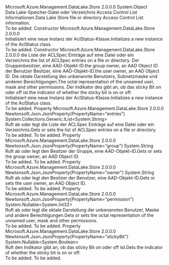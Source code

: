 <Type Name="AclStatus" FullName="Microsoft.Azure.Management.DataLake.Store.Models.AclStatus">
  <TypeSignature Language="C#" Value="public class AclStatus" />
  <TypeSignature Language="ILAsm" Value=".class public auto ansi beforefieldinit AclStatus extends System.Object" />
  <TypeSignature Language="DocId" Value="T:Microsoft.Azure.Management.DataLake.Store.Models.AclStatus" />
  <TypeSignature Language="VB.NET" Value="Public Class AclStatus" />
  <TypeSignature Language="F#" Value="type AclStatus = class" />
  <AssemblyInfo>
    <AssemblyName>Microsoft.Azure.Management.DataLake.Store</AssemblyName>
    <AssemblyVersion>2.0.0.0</AssemblyVersion>
  </AssemblyInfo>
  <Base>
    <BaseTypeName>System.Object</BaseTypeName>
  </Base>
  <Interfaces />
  <Docs>
    <summary>
            <span data-ttu-id="83b8f-101">Data Lake-Speicher-Datei oder Verzeichnis Access Control List Informationen.</span><span class="sxs-lookup"><span data-stu-id="83b8f-101">Data Lake Store file or directory Access Control List information.</span></span>
            </summary>
    <remarks>To be added.</remarks>
  </Docs>
  <Members>
    <Member MemberName=".ctor">
      <MemberSignature Language="C#" Value="public AclStatus ();" />
      <MemberSignature Language="ILAsm" Value=".method public hidebysig specialname rtspecialname instance void .ctor() cil managed" />
      <MemberSignature Language="DocId" Value="M:Microsoft.Azure.Management.DataLake.Store.Models.AclStatus.#ctor" />
      <MemberSignature Language="VB.NET" Value="Public Sub New ()" />
      <MemberType>Constructor</MemberType>
      <AssemblyInfo>
        <AssemblyName>Microsoft.Azure.Management.DataLake.Store</AssemblyName>
        <AssemblyVersion>2.0.0.0</AssemblyVersion>
      </AssemblyInfo>
      <Parameters />
      <Docs>
        <summary>
            <span data-ttu-id="83b8f-102">Initialisiert eine neue Instanz der AclStatus-Klasse.</span><span class="sxs-lookup"><span data-stu-id="83b8f-102">Initializes a new instance of the AclStatus class.</span></span>
            </summary>
        <remarks>To be added.</remarks>
      </Docs>
    </Member>
    <Member MemberName=".ctor">
      <MemberSignature Language="C#" Value="public AclStatus (System.Collections.Generic.IList&lt;string&gt; entries = null, string group = null, string owner = null, Nullable&lt;int&gt; permission = null, Nullable&lt;bool&gt; stickyBit = null);" />
      <MemberSignature Language="ILAsm" Value=".method public hidebysig specialname rtspecialname instance void .ctor(class System.Collections.Generic.IList`1&lt;string&gt; entries, string group, string owner, valuetype System.Nullable`1&lt;int32&gt; permission, valuetype System.Nullable`1&lt;bool&gt; stickyBit) cil managed" />
      <MemberSignature Language="DocId" Value="M:Microsoft.Azure.Management.DataLake.Store.Models.AclStatus.#ctor(System.Collections.Generic.IList{System.String},System.String,System.String,System.Nullable{System.Int32},System.Nullable{System.Boolean})" />
      <MemberSignature Language="VB.NET" Value="Public Sub New (Optional entries As IList(Of String) = null, Optional group As String = null, Optional owner As String = null, Optional permission As Nullable(Of Integer) = null, Optional stickyBit As Nullable(Of Boolean) = null)" />
      <MemberSignature Language="F#" Value="new Microsoft.Azure.Management.DataLake.Store.Models.AclStatus : System.Collections.Generic.IList&lt;string&gt; * string * string * Nullable&lt;int&gt; * Nullable&lt;bool&gt; -&gt; Microsoft.Azure.Management.DataLake.Store.Models.AclStatus" Usage="new Microsoft.Azure.Management.DataLake.Store.Models.AclStatus (entries, group, owner, permission, stickyBit)" />
      <MemberType>Constructor</MemberType>
      <AssemblyInfo>
        <AssemblyName>Microsoft.Azure.Management.DataLake.Store</AssemblyName>
        <AssemblyVersion>2.0.0.0</AssemblyVersion>
      </AssemblyInfo>
      <Parameters>
        <Parameter Name="entries" Type="System.Collections.Generic.IList&lt;System.String&gt;" />
        <Parameter Name="group" Type="System.String" />
        <Parameter Name="owner" Type="System.String" />
        <Parameter Name="permission" Type="System.Nullable&lt;System.Int32&gt;" />
        <Parameter Name="stickyBit" Type="System.Nullable&lt;System.Boolean&gt;" />
      </Parameters>
      <Docs>
        <param name="entries"><span data-ttu-id="83b8f-103">die Liste der ACLSpec Einträge auf eine Datei oder ein Verzeichnis.</span><span class="sxs-lookup"><span data-stu-id="83b8f-103">the list of ACLSpec entries on a file or directory.</span></span></param>
        <param name="group"><span data-ttu-id="83b8f-104">Der Gruppenbesitzer, eine AAD-Objekt-ID.</span><span class="sxs-lookup"><span data-stu-id="83b8f-104">the group owner, an AAD Object ID.</span></span></param>
        <param name="owner"><span data-ttu-id="83b8f-105">der Benutzer Besitzer, eine AAD-Objekt-ID.</span><span class="sxs-lookup"><span data-stu-id="83b8f-105">the user owner, an AAD Object ID.</span></span></param>
        <param name="permission"><span data-ttu-id="83b8f-106">Die oktale Darstellung des unbenannte Benutzers, Subnetzmaske und anderen Berechtigungen.</span><span class="sxs-lookup"><span data-stu-id="83b8f-106">The octal representation of the unnamed user, mask and other permissions.</span></span></param>
        <param name="stickyBit"><span data-ttu-id="83b8f-107">Der Indikator des gibt an, ob das sticky Bit on oder off ist.</span><span class="sxs-lookup"><span data-stu-id="83b8f-107">the indicator of whether the sticky bit is on or off.</span></span></param>
        <summary>
            <span data-ttu-id="83b8f-108">Initialisiert eine neue Instanz der AclStatus-Klasse.</span><span class="sxs-lookup"><span data-stu-id="83b8f-108">Initializes a new instance of the AclStatus class.</span></span>
            </summary>
        <remarks>To be added.</remarks>
      </Docs>
    </Member>
    <Member MemberName="Entries">
      <MemberSignature Language="C#" Value="public System.Collections.Generic.IList&lt;string&gt; Entries { get; set; }" />
      <MemberSignature Language="ILAsm" Value=".property instance class System.Collections.Generic.IList`1&lt;string&gt; Entries" />
      <MemberSignature Language="DocId" Value="P:Microsoft.Azure.Management.DataLake.Store.Models.AclStatus.Entries" />
      <MemberSignature Language="VB.NET" Value="Public Property Entries As IList(Of String)" />
      <MemberSignature Language="F#" Value="member this.Entries : System.Collections.Generic.IList&lt;string&gt; with get, set" Usage="Microsoft.Azure.Management.DataLake.Store.Models.AclStatus.Entries" />
      <MemberType>Property</MemberType>
      <AssemblyInfo>
        <AssemblyName>Microsoft.Azure.Management.DataLake.Store</AssemblyName>
        <AssemblyVersion>2.0.0.0</AssemblyVersion>
      </AssemblyInfo>
      <Attributes>
        <Attribute>
          <AttributeName>Newtonsoft.Json.JsonProperty(PropertyName="entries")</AttributeName>
        </Attribute>
      </Attributes>
      <ReturnValue>
        <ReturnType>System.Collections.Generic.IList&lt;System.String&gt;</ReturnType>
      </ReturnValue>
      <Docs>
        <summary>
            <span data-ttu-id="83b8f-109">Ruft ab oder legt die Liste der ACLSpec Einträge auf eine Datei oder ein Verzeichnis.</span><span class="sxs-lookup"><span data-stu-id="83b8f-109">Gets or sets the list of ACLSpec entries on a file or directory.</span></span>
            </summary>
        <value>To be added.</value>
        <remarks>To be added.</remarks>
      </Docs>
    </Member>
    <Member MemberName="Group">
      <MemberSignature Language="C#" Value="public string Group { get; set; }" />
      <MemberSignature Language="ILAsm" Value=".property instance string Group" />
      <MemberSignature Language="DocId" Value="P:Microsoft.Azure.Management.DataLake.Store.Models.AclStatus.Group" />
      <MemberSignature Language="VB.NET" Value="Public Property Group As String" />
      <MemberSignature Language="F#" Value="member this.Group : string with get, set" Usage="Microsoft.Azure.Management.DataLake.Store.Models.AclStatus.Group" />
      <MemberType>Property</MemberType>
      <AssemblyInfo>
        <AssemblyName>Microsoft.Azure.Management.DataLake.Store</AssemblyName>
        <AssemblyVersion>2.0.0.0</AssemblyVersion>
      </AssemblyInfo>
      <Attributes>
        <Attribute>
          <AttributeName>Newtonsoft.Json.JsonProperty(PropertyName="group")</AttributeName>
        </Attribute>
      </Attributes>
      <ReturnValue>
        <ReturnType>System.String</ReturnType>
      </ReturnValue>
      <Docs>
        <summary>
            <span data-ttu-id="83b8f-110">Ruft ab oder legt den Besitzer der Gruppe, eine AAD-Objekt-ID.</span><span class="sxs-lookup"><span data-stu-id="83b8f-110">Gets or sets the group owner, an AAD Object ID.</span></span>
            </summary>
        <value>To be added.</value>
        <remarks>To be added.</remarks>
      </Docs>
    </Member>
    <Member MemberName="Owner">
      <MemberSignature Language="C#" Value="public string Owner { get; set; }" />
      <MemberSignature Language="ILAsm" Value=".property instance string Owner" />
      <MemberSignature Language="DocId" Value="P:Microsoft.Azure.Management.DataLake.Store.Models.AclStatus.Owner" />
      <MemberSignature Language="VB.NET" Value="Public Property Owner As String" />
      <MemberSignature Language="F#" Value="member this.Owner : string with get, set" Usage="Microsoft.Azure.Management.DataLake.Store.Models.AclStatus.Owner" />
      <MemberType>Property</MemberType>
      <AssemblyInfo>
        <AssemblyName>Microsoft.Azure.Management.DataLake.Store</AssemblyName>
        <AssemblyVersion>2.0.0.0</AssemblyVersion>
      </AssemblyInfo>
      <Attributes>
        <Attribute>
          <AttributeName>Newtonsoft.Json.JsonProperty(PropertyName="owner")</AttributeName>
        </Attribute>
      </Attributes>
      <ReturnValue>
        <ReturnType>System.String</ReturnType>
      </ReturnValue>
      <Docs>
        <summary>
            <span data-ttu-id="83b8f-111">Ruft ab oder legt den Besitzer der Benutzer, eine AAD-Objekt-ID.</span><span class="sxs-lookup"><span data-stu-id="83b8f-111">Gets or sets the user owner, an AAD Object ID.</span></span>
            </summary>
        <value>To be added.</value>
        <remarks>To be added.</remarks>
      </Docs>
    </Member>
    <Member MemberName="Permission">
      <MemberSignature Language="C#" Value="public Nullable&lt;int&gt; Permission { get; set; }" />
      <MemberSignature Language="ILAsm" Value=".property instance valuetype System.Nullable`1&lt;int32&gt; Permission" />
      <MemberSignature Language="DocId" Value="P:Microsoft.Azure.Management.DataLake.Store.Models.AclStatus.Permission" />
      <MemberSignature Language="VB.NET" Value="Public Property Permission As Nullable(Of Integer)" />
      <MemberSignature Language="F#" Value="member this.Permission : Nullable&lt;int&gt; with get, set" Usage="Microsoft.Azure.Management.DataLake.Store.Models.AclStatus.Permission" />
      <MemberType>Property</MemberType>
      <AssemblyInfo>
        <AssemblyName>Microsoft.Azure.Management.DataLake.Store</AssemblyName>
        <AssemblyVersion>2.0.0.0</AssemblyVersion>
      </AssemblyInfo>
      <Attributes>
        <Attribute>
          <AttributeName>Newtonsoft.Json.JsonProperty(PropertyName="permission")</AttributeName>
        </Attribute>
      </Attributes>
      <ReturnValue>
        <ReturnType>System.Nullable&lt;System.Int32&gt;</ReturnType>
      </ReturnValue>
      <Docs>
        <summary>
            <span data-ttu-id="83b8f-112">Ruft ab oder legt die oktale Darstellung der unbenannten Benutzer, Maske und andere Berechtigungen.</span><span class="sxs-lookup"><span data-stu-id="83b8f-112">Gets or sets the octal representation of the unnamed user, mask and other permissions.</span></span>
            </summary>
        <value>To be added.</value>
        <remarks>To be added.</remarks>
      </Docs>
    </Member>
    <Member MemberName="StickyBit">
      <MemberSignature Language="C#" Value="public Nullable&lt;bool&gt; StickyBit { get; }" />
      <MemberSignature Language="ILAsm" Value=".property instance valuetype System.Nullable`1&lt;bool&gt; StickyBit" />
      <MemberSignature Language="DocId" Value="P:Microsoft.Azure.Management.DataLake.Store.Models.AclStatus.StickyBit" />
      <MemberSignature Language="VB.NET" Value="Public ReadOnly Property StickyBit As Nullable(Of Boolean)" />
      <MemberSignature Language="F#" Value="member this.StickyBit : Nullable&lt;bool&gt;" Usage="Microsoft.Azure.Management.DataLake.Store.Models.AclStatus.StickyBit" />
      <MemberType>Property</MemberType>
      <AssemblyInfo>
        <AssemblyName>Microsoft.Azure.Management.DataLake.Store</AssemblyName>
        <AssemblyVersion>2.0.0.0</AssemblyVersion>
      </AssemblyInfo>
      <Attributes>
        <Attribute>
          <AttributeName>Newtonsoft.Json.JsonProperty(PropertyName="stickyBit")</AttributeName>
        </Attribute>
      </Attributes>
      <ReturnValue>
        <ReturnType>System.Nullable&lt;System.Boolean&gt;</ReturnType>
      </ReturnValue>
      <Docs>
        <summary>
            <span data-ttu-id="83b8f-113">Ruft den Indikator gibt an, ob das sticky Bit on oder off ist.</span><span class="sxs-lookup"><span data-stu-id="83b8f-113">Gets the indicator of whether the sticky bit is on or off.</span></span>
            </summary>
        <value>To be added.</value>
        <remarks>To be added.</remarks>
      </Docs>
    </Member>
  </Members>
</Type>